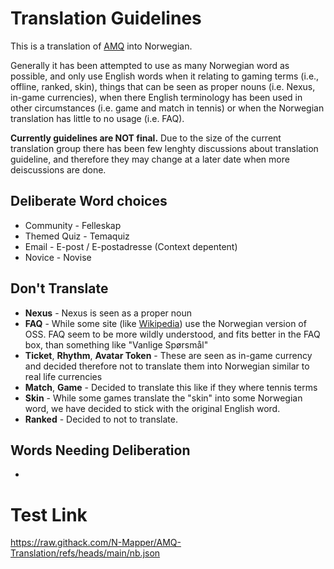 # Translation Guidelines
This is a translation of [AMQ](https://animemusicquiz.com/) into Norwegian. 

Generally it has been attempted to use as many Norwegian word as possible, and only use English words when it relating to gaming terms (i.e., offline, ranked, skin),  things that can be seen as proper nouns (i.e. Nexus, in-game currencies), when there English terminology has been used in other circumstances (i.e. game and match in tennis) or when the Norwegian translation has little to no usage (i.e. FAQ).

**Currently guidelines are NOT final.** Due to the size of the current translation group there has been few lenghty discussions about translation guideline, and therefore they may change at a later date when more deiscussions are done.

## Deliberate Word choices
- Community - Felleskap
- Themed Quiz - Temaquiz
- Email - E-post / E-postadresse (Context depentent)
- Novice - Novise 

## Don't Translate
- **Nexus** - Nexus is seen as a proper noun
- **FAQ** - While some site (like [Wikipedia](https://no.wikipedia.org/wiki/Wikipedia:Ofte_stilte_sp%C3%B8rsm%C3%A5l)) use the Norwegian version of OSS. FAQ seem to be more wildly understood, and fits better in the FAQ box, than something like "Vanlige Spørsmål"
- **Ticket**, **Rhythm**, **Avatar Token** - These are seen as in-game currency and decided therefore not to translate them into Norwegian similar to real life currencies
- **Match**, **Game** - Decided to translate this like if they where tennis terms
- **Skin** - While some games translate the "skin" into some Norwegian word, we have decided to stick with the original English word.
- **Ranked** - Decided to not to translate.

## Words Needing Deliberation

- 


# Test Link
https://raw.githack.com/N-Mapper/AMQ-Translation/refs/heads/main/nb.json
